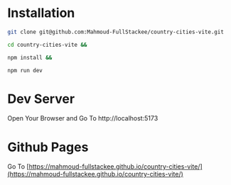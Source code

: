 # Installation
```bash
git clone git@github.com:Mahmoud-FullStackee/country-cities-vite.git

cd country-cities-vite &&

npm install &&

npm run dev
```

# Dev Server
Open Your Browser and Go To http://localhost:5173 

# Github Pages
Go To [https://mahmoud-fullstackee.github.io/country-cities-vite/](https://mahmoud-fullstackee.github.io/country-cities-vite/)


